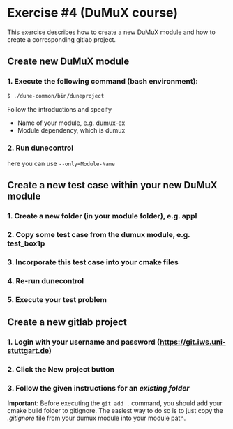 # Exercise #4 (DuMuX course)

This exercise describes how to create a new DuMuX module 
and how to create a corresponding gitlab project. 

## Create new DuMuX module

### 1. Execute the following command (bash environment):
```bash
$ ./dune-common/bin/duneproject
```
Follow the introductions and specify
* Name of your module, e.g. dumux-ex
* Module dependency, which is dumux

### 2. Run dunecontrol 
here you can use `--only=Module-Name`


## Create a new test case within your new DuMuX module

### 1. Create a new folder (in your module folder), e.g. appl

### 2. Copy some test case from the dumux module, e.g. test_box1p

### 3. Incorporate this test case into your cmake files

### 4. Re-run **dunecontrol** 

### 5. Execute your test problem


## Create a new gitlab project

### 1. Login with your username and password (<https://git.iws.uni-stuttgart.de>)

### 2. Click the **New project** button

### 3. Follow the given instructions for an *existing folder* 

**Important**: Before executing the `git add .` command, you should add your cmake build folder to gitignore. 
The easiest way to do so is to just copy the *.gitignore* file from your dumux module into your module path. 
